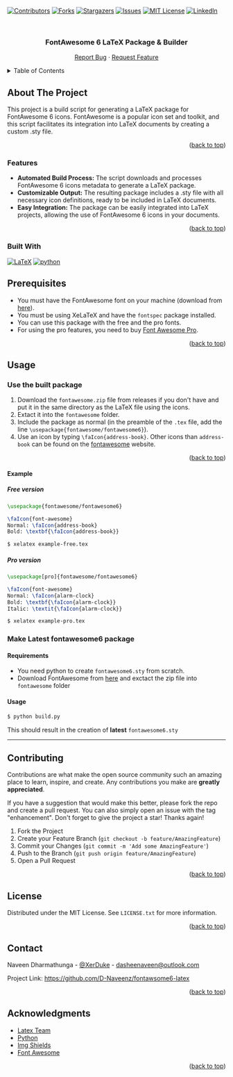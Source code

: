 <a id="readme-top"></a>


<!-- PROJECT SHIELDS -->
<!--
*** I'm using markdown "reference style" links for readability.
*** Reference links are enclosed in brackets [ ] instead of parentheses ( ).
*** See the bottom of this document for the declaration of the reference variables
*** for contributors-url, forks-url, etc. This is an optional, concise syntax you may use.
*** https://www.markdownguide.org/basic-syntax/#reference-style-links
-->
[![Contributors][contributors-shield]][contributors-url]
[![Forks][forks-shield]][forks-url]
[![Stargazers][stars-shield]][stars-url]
[![Issues][issues-shield]][issues-url]
[![MIT License][license-shield]][license-url]
[![LinkedIn][linkedin-shield]][linkedin-url]



<!-- PROJECT LOGO -->
<br />
<div align="center">
  <h3 align="center">FontAwesome 6 LaTeX Package & Builder</h3>

  <p align="center">
    <a href="https://github.com/D-Naveenz/fontawsome6-latex/issues/new?labels=bug&template=bug-report---.md">Report Bug</a>
    ·
    <a href="https://github.com/D-Naveenz/fontawsome6-latex/issues/new?labels=enhancement&template=feature-request---.md">Request Feature</a>
  </p>
</div>



<!-- TABLE OF CONTENTS -->
<details>
  <summary>Table of Contents</summary>
  <ol>
    <li>
      <a href="#about-the-project">About The Project</a>
      <ul>
        <li><a href="#features">Features</a></li>
        <li><a href="#built-with">Built With</a></li>
      </ul>
    </li>
    <li>
      <a href="#prerequisites">Prerequisites</a>
    </li>
    <li><a href="#usage">Usage</a>
      <ul>
        <li><a href="#use-the-built-package">Use the built package</a></li>
        <li><a href="#make-latest-fontawesome6-package">Make Latest fontawesome6 package</a></li>
      </ul>
    </li>
    <li><a href="#contributing">Contributing</a></li>
    <li><a href="#license">License</a></li>
    <li><a href="#contact">Contact</a></li>
    <li><a href="#acknowledgments">Acknowledgments</a></li>
  </ol>
</details>



<!-- ABOUT THE PROJECT -->
## About The Project

This project is a build script for generating a LaTeX package for FontAwesome 6 icons. FontAwesome is a popular icon set and toolkit, and this script facilitates its integration into LaTeX documents by creating a custom .sty file.

<p align="right">(<a href="#readme-top">back to top</a>)</p>


### Features
* **Automated Build Process:** The script downloads and processes FontAwesome 6 icons metadata to generate a LaTeX package.
* **Customizable Output:** The resulting package includes a .sty file with all necessary icon definitions, ready to be included in LaTeX documents.
* **Easy Integration:** The package can be easily integrated into LaTeX projects, allowing the use of FontAwesome 6 icons in your documents.

<p align="right">(<a href="#readme-top">back to top</a>)</p>



### Built With

[![LaTeX][latex-shield]][latex-url] [![python][python-shield]][python-url]



## Prerequisites

* You must have the FontAwesome font on your machine (download from [here](https://fontawesome.com/)).
* You must be using XeLaTeX and have the `fontspec` package installed.
* You can use this package with the free and the pro fonts.
* For using the pro features, you need to buy [Font Awesome Pro](https://fontawesome.com/pro).

<p align="right">(<a href="#readme-top">back to top</a>)</p>



<!-- USAGE EXAMPLES -->
## Usage

### Use the built package

1. Download the `fontawesome.zip` file from releases if you don't have and put it in the same directory as the LaTeX file using the icons.
2. Extact it into the `fontawesome` folder.
3. Include the package as normal (in the preamble of the `.tex` file, add the line `\usepackage{fontawesome/fontawesome6}`).
4. Use an icon by typing `\faIcon{address-book}`. Other icons than `address-book` can be found on the [fontawesome](https://fontawesome.com/icons?d=gallery) website.

<p align="right">(<a href="#readme-top">back to top</a>)</p>

#### Example

##### Free version
```tex
\usepackage{fontawesome/fontawesome6}

\faIcon{font-awesome}
Normal: \faIcon{address-book}
Bold: \textbf{\faIcon{address-book}}
```

```bash
$ xelatex example-free.tex
```

##### Pro version
```tex
\usepackage[pro]{fontawesome/fontawesome6}

\faIcon{font-awesome}
Normal: \faIcon{alarm-clock}
Bold: \textbf{\faIcon{alarm-clock}}
Italic: \textit{\faIcon{alarm-clock}}
```

```bash
$ xelatex example-pro.tex
```

### Make Latest fontawesome6 package

#### Requirements
* You need python to create `fontawesome6.sty` from scratch.
* Download FontAwesome from [here](https://fontawesome.com/download) and exctact the zip file into `fontawesome` folder

#### Usage
```bash
$ python build.py
```
This should result in the creation of **latest** ``fontawesome6.sty``

---



<!-- CONTRIBUTING -->
## Contributing

Contributions are what make the open source community such an amazing place to learn, inspire, and create. Any contributions you make are **greatly appreciated**.

If you have a suggestion that would make this better, please fork the repo and create a pull request. You can also simply open an issue with the tag "enhancement".
Don't forget to give the project a star! Thanks again!

1. Fork the Project
2. Create your Feature Branch (`git checkout -b feature/AmazingFeature`)
3. Commit your Changes (`git commit -m 'Add some AmazingFeature'`)
4. Push to the Branch (`git push origin feature/AmazingFeature`)
5. Open a Pull Request

<p align="right">(<a href="#readme-top">back to top</a>)</p>



<!-- LICENSE -->
## License

Distributed under the MIT License. See `LICENSE.txt` for more information.

<p align="right">(<a href="#readme-top">back to top</a>)</p>



<!-- CONTACT -->
## Contact

Naveen Dharmathunga - [@XerDuke](https://x.com/dharmathunga) - dasheenaveen@outlook.com

Project Link: <https://github.com/D-Naveenz/fontawsome6-latex>

<p align="right">(<a href="#readme-top">back to top</a>)</p>



<!-- ACKNOWLEDGMENTS -->
## Acknowledgments

* [Latex Team](https://www.latex-project.org/about/team/)
* [Python](https://www.python.org/about/)
* [Img Shields](https://shields.io)
* [Font Awesome](https://fontawesome.com)

<p align="right">(<a href="#readme-top">back to top</a>)</p>



<!-- MARKDOWN LINKS & IMAGES -->
<!-- https://www.markdownguide.org/basic-syntax/#reference-style-links -->
[contributors-shield]: https://img.shields.io/github/contributors/D-Naveenz/NextCV.svg?style=for-the-badge
[contributors-url]: https://github.com/D-Naveenz/fontawsome6-latex/graphs/contributors
[forks-shield]: https://img.shields.io/github/forks/D-Naveenz/NextCV.svg?style=for-the-badge
[forks-url]: https://github.com/D-Naveenz/fontawsome6-latex/network/members
[stars-shield]: https://img.shields.io/github/stars/D-Naveenz/NextCV.svg?style=for-the-badge
[stars-url]: https://github.com/D-Naveenz/fontawsome6-latex/stargazers
[issues-shield]: https://img.shields.io/github/issues/D-Naveenz/NextCV.svg?style=for-the-badge
[issues-url]: https://github.com/D-Naveenz/fontawsome6-latex/issues
[license-shield]: https://img.shields.io/github/license/D-Naveenz/NextCV.svg?style=for-the-badge
[license-url]: https://github.com/D-Naveenz/fontawsome6-latex/blob/master/LICENSE.txt
[linkedin-shield]: https://img.shields.io/badge/-LinkedIn-black.svg?style=for-the-badge&logo=linkedin&colorB=555
[linkedin-url]: https://www.linkedin.com/in/dasheewd/
[latex-shield]: https://img.shields.io/badge/latex-%23008080.svg?style=for-the-badge&logo=latex&logoColor=white
[Latex-url]: https://www.latex-project.org/
[python-shield]: https://img.shields.io/badge/Python-3776AB?style=for-the-badge&logo=python&logoColor=white
[python-url]: https://www.python.org/
